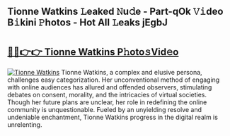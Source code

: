 ## Tionne Watkins 𝙻eaked 𝙽u𝚍e - Part-qOk 𝚅𝚒deo B𝚒kini 𝙿hotos - Hot All 𝙻eaks jEgbJ

# <h2><a href="http://ld6ltme.urlbe.top/?page=Tionne+Watkins">🔗🔗👉👉 Tionne Watkins P𝚑oto𝚜Vid𝚎o</a></h2>

[![Tionne Watkins](https://i.imgur.com/eBuTRDB.gif)](http://ld6ltme.urlbe.top/?page=Tionne+Watkins)
Tionne Watkins, a complex and elusive persona, challenges easy categorization. Her unconventional method of engaging with online audiences has allured and offended observers, stimulating debates on consent, morality, and the intricacies of virtual societies. Though her future plans are unclear, her role in redefining the online community is unquestionable. Fueled by an unyielding resolve and undeniable enchantment, Tionne Watkins progress in the digital realm is unrelenting.
